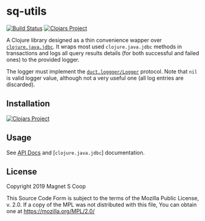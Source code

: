 # sq-utils
[![Build Status](https://travis-ci.org/magnetcoop/sql-utils.svg?branch=master)](https://travis-ci.org/magnetcoop/sql-utils)
[![Clojars Project](https://img.shields.io/clojars/v/sq-utils.svg)](https://clojars.org/sq-utils)

A Clojure library designed as a thin convenience wapper over [`clojure.java.jdbc`](https://github.com/clojure/java.jdbc). It wraps most used `clojure.java.jdbc` methods in transactions and logs all query results details (for both successful and failed ones) to the provided logger. 

The logger must implement the [`duct.loggger/Logger`](https://github.com/duct-framework/logger) protocol. Note that `nil` is valid logger value, although not a very useful one (all log entries are discarded).


## Installation

[![Clojars Project](https://clojars.org/magnet/sql-utils/latest-version.svg)](https://clojars.org/magnet/sql-utils)

## Usage

See [API Docs](/doc/api) and [`clojure.java.jdbc`] documentation.

## License

Copyright 2019 Magnet S Coop

This Source Code Form is subject to the terms of the Mozilla Public License,
v. 2.0. If a copy of the MPL was not distributed with this file, You can obtain
one at https://mozilla.org/MPL/2.0/
